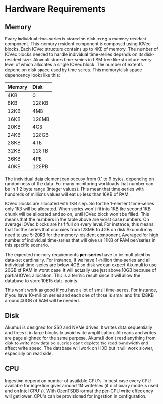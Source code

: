 # Hardware Requirements

## Memory

Every individual time-series is stored on disk using a memory resident component. This memory resident component is composed using IOVec blocks. Each IOVec structure contains up to 4KB of memory. The number of IOVec blocks needed to handle individual time-series depends on its disk-resident size. Akumuli stores time-series in LSM-tree like structure every level of which allocates a single IOVec block. The number of extents depend on disk space used by time seires. This memory/disk space dependency looks like this:

| Memory | Disk |
| :--- | :--- |
| 4KB | 0 |
| 8KB | 128KB |
| 12KB | 4MB |
| 16KB | 128MB |
| 20KB | 4GB |
| 24KB | 128GB |
| 28KB | 4TB |
| 32KB | 128TB |
| 36KB | 4PB |
| 40KB | 128PB |

The individual data element can occupy from 0.1 to 9 bytes, depending on randomness of the data. For many monitoring workloads that number can be in 1-2 byte range \(integer values\). This mean that time-series with hundreds of millions values will eat up less than 16KB of RAM. 

IOVec blocks are allocated with 1KB step. So for the 1-element time-series only 1KB will be allocated. When series won't fit into 1KB the second 1KB chunk will be allocated and so on, until IOVec block won't be filled. This means that the numbers in the table above are worst case numbers. On average IOVec blocks are half full on every level. For instance, this means that for the series that occupies from 128MB to 4GB on disk Akumuli may need to use 5-20KB for the memory-resident component. Averaged for high number of individual time-series that will give us 11KB of RAM per/series in this specific scenario.

The expected memory requirements **per-series** have to be multiplied by data-set cardinality. For instance, if we have 1-million time-series and all individual time-series are below 4GB on disk we can expect Akumuli to use 20GB of RAM in worst case. It will actually use just above 10GB because of partial IOVec allocation. This is a terrific result since it will allow the database to store 10E15 data-points. 

This won't work as good if you have a lot of small time-seires. For instance, if you have 10-million series and each one of those is small and fits 128KB around 40GB of RAM will be needed.

## Disk

Akumuli is designed for SSD and NVMe drives. It writes data sequentially and frees it in large blocks to avoid write amplification. All reads and writes are page alighned for the same purpose. Akumuli don't read anything from disk to write new data so queries can't deplete the read bandwidth and affect write speed. The database will work on HDD but it will work slower, especially on read side.

## CPU

Ingestion depend on number of available CPU's. In best case every CPU available for ingestion gives around 1M write/sec \(if dictionary mode is used and on Intel CPU's\). With OpenTSDB format the per-CPU write effeciency will get lower. CPU's can be provisioned for ingestion in configuration. 

